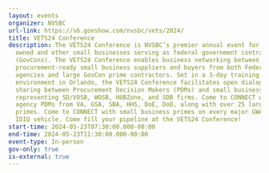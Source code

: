 ```yaml
---
layout: events
organizer: NVSBC
url-link: https://s6.goeshow.com/nvsbc/vets/2024/
title: VETS24 Conference
description: The VETS24 Conference is NVSBC’s premier annual event for Veteran
  owned and other small businesses serving as federal government contractors
  (GovCons). The VETS24 Conference enables business networking between
  procurement-ready small business suppliers and buyers from both Federal
  agencies and large GovCon prime contractors. Set in a 3-day training
  environment in Orlando, the VETS24 Conference facilitates open dialog and idea
  sharing between Procurement Decision Makers (PDMs) and small business owners
  representing SD/VOSB, WOSB, HUBZone, and SDB firms. Come to CONNECT with
  agency PDMs from VA, GSA, SBA, HHS, DoE, DoD, along with over 25 large GovCon
  primes. Come to CONNECT with small business primes on every major GWAC and
  IDIQ vehicle. Come fill your pipeline at the VETS24 Conference!
start-time: 2024-05-23T07:30:00.000-00:00
end-time: 2024-05-23T11:30:00.000-00:00
event-type: In-person
gov-only: true
is-external: true
---
```


